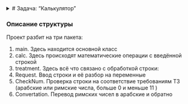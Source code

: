 <details>
<summary># Задача: “Калькулятор”</summary>
###Описание:
Создайте консольное приложение “Калькулятор”. Приложение должно читать из консоли введенные пользователем арифметические операции и выводить в консоль результат их выполнения.

### Требования:
1. Калькулятор умеет выполнять операции сложения, вычитания, умножения и деления с двумя числами: a + b, a - b, a * b, a / b. Данные передаются в одну строку (смотрите пример)! Решения, в которых каждое число и арифмитеческая операция передаются с новой строки считаются неверными.
2. Калькулятор умеет работать как с арабскими (1,2,3,4,5…), так и с римскими (I,II,III,IV,V…) числами.
3. Калькулятор должен принимать на вход числа от 1 до 10 включительно, не более. На выходе числа не ограничиваются по величине и могут быть любыми.
4. Калькулятор умеет работать только с целыми числами.
5. Калькулятор умеет работать только с арабскими или римскими цифрами одновременно, при вводе пользователем строки вроде 3 + II калькулятор должен выбросить исключение и прекратить свою работу.
6. При вводе римских чисел, ответ должен быть выведен римскими цифрами, соответственно, при вводе арабских - ответ ожидается арабскими.
7. При вводе пользователем неподходящих чисел приложение выбрасывает исключение и завершает свою работу.
8. При вводе пользователем строки, не соответствующей одной из вышеописанных арифметических операций, приложение выбрасывает исключение и завершает свою работу.
#### Пример работы программы:
```
Input:
1 + 2
Output:
3
Input:
VI / III
Output:
II
```

</details>

### Описание структуры
Проект разбит на три пакета:
1. main. Здесь находится основной класс
2. calc. Здесь происходят математические операции с введённой строкой
3. treatment. Здесь всё что связано с обработкой строки:
  3. Request. Ввод строки и её разбор на переменные
  3. CheckNum. Проверка строки на соответствие требованиям ТЗ (арабские или римские числа, больше 0 и меньше 11 )
  3. Convertation. Перевод римских чисел в арабские и обратно